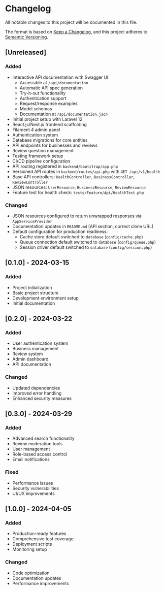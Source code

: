 # Changelog

All notable changes to this project will be documented in this file.

The format is based on [Keep a Changelog](https://keepachangelog.com/en/1.0.0/),
and this project adheres to [Semantic Versioning](https://semver.org/spec/v2.0.0.html).

## [Unreleased]

### Added
- Interactive API documentation with Swagger UI
  - Accessible at `/api/documentation`
  - Automatic API spec generation
  - Try-it-out functionality
  - Authentication support
  - Request/response examples
  - Model schemas
  - Documentation at `/api/documentation.json`
- Initial project setup with Laravel 12
- React.js/Next.js frontend scaffolding
- Filament 4 admin panel
- Authentication system
- Database migrations for core entities
- API endpoints for businesses and reviews
- Review question management
- Testing framework setup
- CI/CD pipeline configuration
 - API routing registered in `backend/bootstrap/app.php`
 - Versioned API routes in `backend/routes/api.php` with `GET /api/v1/health`
 - Base API controllers: `HealthController`, `BusinessController`, `ReviewController`
 - JSON resources: `UserResource`, `BusinessResource`, `ReviewResource`
 - Feature test for health check: `tests/Feature/Api/HealthTest.php`

### Changed
- JSON resources configured to return unwrapped responses via `AppServiceProvider`
- Documentation updates in `README.md` (API section, correct clone URL)
- Default configuration for production readiness:
  - Cache store default switched to `database` (`config/cache.php`)
  - Queue connection default switched to `database` (`config/queue.php`)
  - Session driver default switched to `database` (`config/session.php`)

## [0.1.0] - 2024-03-15
### Added
- Project initialization
- Basic project structure
- Development environment setup
- Initial documentation

## [0.2.0] - 2024-03-22
### Added
- User authentication system
- Business management
- Review system
- Admin dashboard
- API documentation

### Changed
- Updated dependencies
- Improved error handling
- Enhanced security measures

## [0.3.0] - 2024-03-29
### Added
- Advanced search functionality
- Review moderation tools
- User management
- Role-based access control
- Email notifications

### Fixed
- Performance issues
- Security vulnerabilities
- UI/UX improvements

## [1.0.0] - 2024-04-05
### Added
- Production-ready features
- Comprehensive test coverage
- Deployment scripts
- Monitoring setup

### Changed
- Code optimization
- Documentation updates
- Performance improvements
